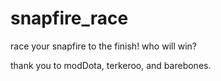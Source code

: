 # snapfire_race

race your snapfire to the finish! who will win?

thank you to modDota, terkeroo, and barebones.
